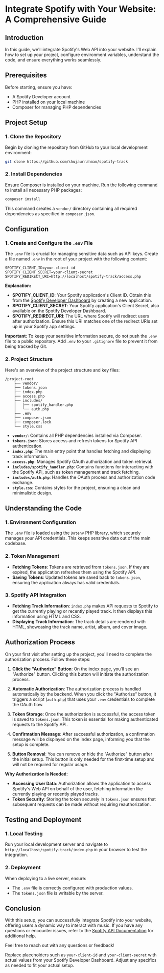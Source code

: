 

# Integrate Spotify with Your Website: A Comprehensive Guide


## Introduction

In this guide, we'll integrate Spotify's Web API into your website. I'll explain how to set up your project, configure environment variables, understand the code, and ensure everything works seamlessly.

## Prerequisites

Before starting, ensure you have:

- A Spotify Developer account
- PHP installed on your local machine
- Composer for managing PHP dependencies

## Project Setup

### 1. Clone the Repository

Begin by cloning the repository from GitHub to your local development environment:

```bash
git clone https://github.com/shujaurrahman/spotify-track
```

### 2. Install Dependencies

Ensure Composer is installed on your machine. Run the following command to install all necessary PHP packages:

```bash
composer install
```

This command creates a `vendor/` directory containing all required dependencies as specified in `composer.json`.

## Configuration

### 1. Create and Configure the `.env` File

The `.env` file is crucial for managing sensitive data such as API keys. Create a file named `.env` in the root of your project with the following content:

```plaintext
SPOTIFY_CLIENT_ID=your-client-id
SPOTIFY_CLIENT_SECRET=your-client-secret
SPOTIFY_REDIRECT_URI=http://localhost/spotify-track/access.php
```

**Explanation:**

- **SPOTIFY_CLIENT_ID**: Your Spotify application's Client ID. Obtain this from the [Spotify Developer Dashboard](https://developer.spotify.com/dashboard) by creating a new application.
- **SPOTIFY_CLIENT_SECRET**: Your Spotify application's Client Secret, also available on the Spotify Developer Dashboard.
- **SPOTIFY_REDIRECT_URI**: The URL where Spotify will redirect users after authorization. Ensure this URI matches one of the redirect URIs set up in your Spotify app settings.

**Important:** To keep your sensitive information secure, do not push the `.env` file to a public repository. Add `.env` to your `.gitignore` file to prevent it from being tracked by Git.

### 2. Project Structure

Here's an overview of the project structure and key files:

```
/project-root
    ├── vendor/
    ├── tokens.json
    ├── index.php
    ├── access.php
    ├── includes/
    │   ├── spotify_handler.php
    │   └── auth.php
    ├── .env
    ├── composer.json
    ├── composer.lock
    └── style.css
```

- **`vendor/`**: Contains all PHP dependencies installed via Composer.
- **`tokens.json`**: Stores access and refresh tokens for Spotify API authentication.
- **`index.php`**: The main entry point that handles fetching and displaying track information.
- **`access.php`**: Manages Spotify OAuth authorization and token retrieval.
- **`includes/spotify_handler.php`**: Contains functions for interacting with the Spotify API, such as token management and track fetching.
- **`includes/auth.php`**: Handles the OAuth process and authorization code exchange.
- **`style.css`**: Contains styles for the project, ensuring a clean and minimalistic design.

## Understanding the Code

### 1. Environment Configuration

The `.env` file is loaded using the `Dotenv` PHP library, which securely manages your API credentials. This keeps sensitive data out of the main codebase.

### 2. Token Management

- **Fetching Tokens**: Tokens are retrieved from `tokens.json`. If they are expired, the application refreshes them using the Spotify API.
- **Saving Tokens**: Updated tokens are saved back to `tokens.json`, ensuring the application always has valid credentials.

### 3. Spotify API Integration

- **Fetching Track Information**: `index.php` makes API requests to Spotify to get the currently playing or recently played track. It then displays this information using HTML and CSS.
- **Displaying Track Information**: The track details are rendered with HTML, showcasing the track name, artist, album, and cover image.

## Authorization Process

On your first visit after setting up the project, you'll need to complete the authorization process. Follow these steps:

1. **Click the "Authorize" Button**: On the index page, you'll see an "Authorize" button. Clicking this button will initiate the authorization process.

2. **Automatic Authorization**: The authorization process is handled automatically by the backend. When you click the "Authorize" button, it triggers a script (`auth.php`) that uses your `.env` credentials to complete the OAuth flow.

3. **Token Storage**: Once the authorization is successful, the access token is saved to `tokens.json`. This token is essential for making authenticated requests to the Spotify API.

4. **Confirmation Message**: After successful authorization, a confirmation message will be displayed on the index page, informing you that the setup is complete.

5. **Button Removal**: You can remove or hide the "Authorize" button after the initial setup. This button is only needed for the first-time setup and will not be required for regular usage.

**Why Authorization Is Needed:**

- **Accessing User Data**: Authorization allows the application to access Spotify's Web API on behalf of the user, fetching information like currently playing or recently played tracks.
- **Token Security**: Storing the token securely in `tokens.json` ensures that subsequent requests can be made without requiring reauthorization.

## Testing and Deployment

### 1. Local Testing

Run your local development server and navigate to `http://localhost/spotify-track/index.php` in your browser to test the integration.

### 2. Deployment

When deploying to a live server, ensure:

- The `.env` file is correctly configured with production values.
- The `tokens.json` file is writable by the server.

## Conclusion

With this setup, you can successfully integrate Spotify into your website, offering users a dynamic way to interact with music. If you have any questions or encounter issues, refer to the [Spotify API Documentation](https://developer.spotify.com/documentation/web-api/) for additional help.

Feel free to reach out with any questions or feedback!

Replace placeholders such as `your-client-id` and `your-client-secret` with actual values from your Spotify Developer Dashboard. Adjust any specifics as needed to fit your actual setup.
